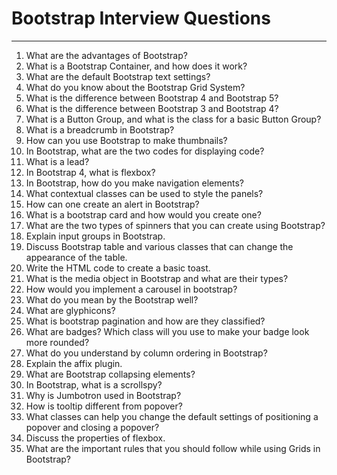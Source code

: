 # Bootstrap Interview Questions

---

1. What are the advantages of Bootstrap?
2. What is a Bootstrap Container, and how does it work?
3. What are the default Bootstrap text settings?
4. What do you know about the Bootstrap Grid System?
5. What is the difference between Bootstrap 4 and Bootstrap 5?
6. What is the difference between Bootstrap 3 and Bootstrap 4?
7. What is a Button Group, and what is the class for a basic Button Group?
8. What is a breadcrumb in Bootstrap?
9. How can you use Bootstrap to make thumbnails?
10. In Bootstrap, what are the two codes for displaying code?
11. What is a lead?
12. In Bootstrap 4, what is flexbox?
13. In Bootstrap, how do you make navigation elements?
14. What contextual classes can be used to style the panels?
15. How can one create an alert in Bootstrap?
16. What is a bootstrap card and how would you create one?
17. What are the two types of spinners that you can create using Bootstrap?
18. Explain input groups in Bootstrap.
19. Discuss Bootstrap table and various classes that can change the appearance of the table.
20. Write the HTML code to create a basic toast.
21. What is the media object in Bootstrap and what are their types?
22. How would you implement a carousel in bootstrap?
23. What do you mean by the Bootstrap well?
24. What are glyphicons?
25. What is bootstrap pagination and how are they classified?
26. What are badges? Which class will you use to make your badge look more rounded?
27. What do you understand by column ordering in Bootstrap?
28. Explain the affix plugin.
29. What are Bootstrap collapsing elements?
30. In Bootstrap, what is a scrollspy?
31. Why is Jumbotron used in Bootstrap?
32. How is tooltip different from popover?
33. What classes can help you change the default settings of positioning a popover and closing a popover?
34. Discuss the properties of flexbox.
35. What are the important rules that you should follow while using Grids in Bootstrap?